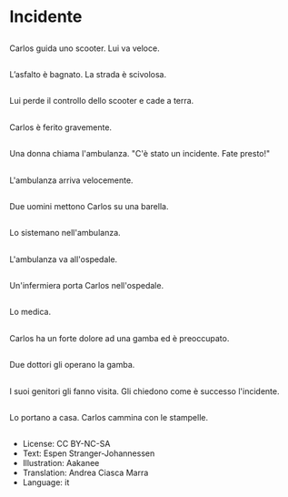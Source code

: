 # Incidente

##
Carlos guida uno scooter. Lui va veloce.

##
L’asfalto è bagnato. La strada è scivolosa.

##
Lui perde il controllo dello scooter e cade a terra.

##
Carlos è ferito gravemente.

##
Una donna chiama l'ambulanza. "C'è stato un incidente. Fate presto!"

##
L'ambulanza arriva velocemente.

##
Due uomini mettono Carlos su una barella.

##
Lo sistemano nell'ambulanza.

##
L'ambulanza va all'ospedale.

##
Un'infermiera porta Carlos nell'ospedale.

##
Lo medica.

##
Carlos ha un forte dolore ad una gamba ed è preoccupato.

##
Due dottori gli operano la gamba.

##
I suoi genitori gli fanno visita. Gli chiedono come è successo l'incidente.

##
Lo portano a casa. Carlos cammina con le stampelle.

##
* License: CC BY-NC-SA
* Text: Espen Stranger-Johannessen
* Illustration: Aakanee
* Translation: Andrea Ciasca Marra
* Language: it
